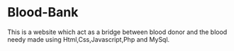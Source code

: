 # Blood-Bank
This is a website which act as a bridge between blood donor and the blood needy made using Html,Css,Javascript,Php and MySql.
